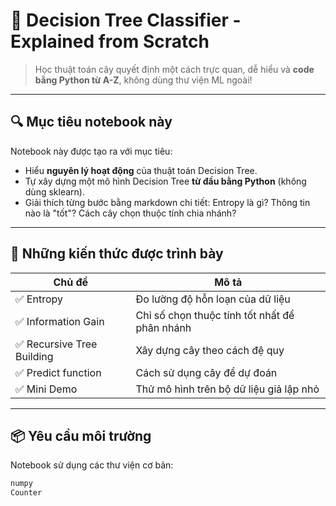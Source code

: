 # 🌳 Decision Tree Classifier - Explained from Scratch

> Học thuật toán cây quyết định một cách trực quan, dễ hiểu và **code bằng Python từ A-Z**, không dùng thư viện ML ngoài!

---

## 🔍 Mục tiêu notebook này

Notebook này được tạo ra với mục tiêu:
- Hiểu **nguyên lý hoạt động** của thuật toán Decision Tree.
- Tự xây dựng một mô hình Decision Tree **từ đầu bằng Python** (không dùng sklearn).
- Giải thích từng bước bằng markdown chi tiết: Entropy là gì? Thông tin nào là "tốt"? Cách cây chọn thuộc tính chia nhánh?

---

## 🧠 Những kiến thức được trình bày

| Chủ đề | Mô tả |
|--------|-------|
| ✅ Entropy | Đo lường độ hỗn loạn của dữ liệu |
| ✅ Information Gain | Chỉ số chọn thuộc tính tốt nhất để phân nhánh |
| ✅ Recursive Tree Building | Xây dựng cây theo cách đệ quy |
| ✅ Predict function | Cách sử dụng cây để dự đoán |
| ✅ Mini Demo | Thử mô hình trên bộ dữ liệu giả lập nhỏ |

---

## 📦 Yêu cầu môi trường

Notebook sử dụng các thư viện cơ bản:
```bash
numpy
Counter
